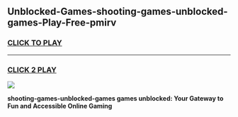 
## Unblocked-Games-shooting-games-unblocked-games-Play-Free-pmirv
<h3>
<a href="https://premium76.site?title=shooting-games-unblocked-games&ref=22A">CLICK TO PLAY</a></h3>
<hr>

<h3>
<a href="https://premium76.site?title=shooting-games-unblocked-games&ref=22A">CLICK 2 PLAY</a>
  
</h3>

<a href="https://premium76.site?title=shooting-games-unblocked-games&ref=22A"><img src="https://clearcache.store/games.png"></a>


**shooting-games-unblocked-games games unblocked: Your Gateway to Fun and Accessible Online Gaming**
